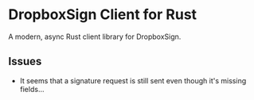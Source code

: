 # DropboxSign Client for Rust

A modern, async Rust client library for DropboxSign.


## Issues
- It seems that a signature request is still sent even though it's missing fields...
